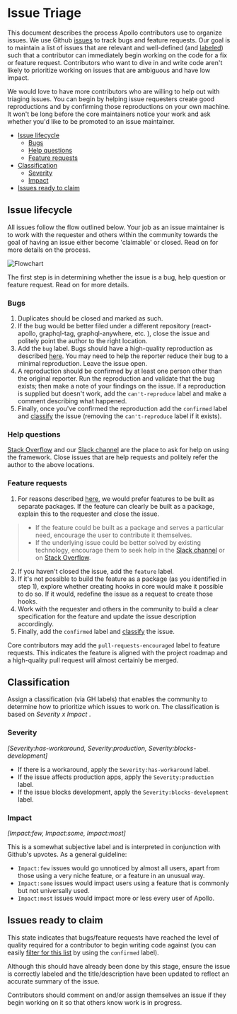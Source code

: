 # Issue Triage

This document describes the process Apollo contributors use to organize issues. We use Github [issues](https://github.com/apollographql/apollo-client/issues) to track bugs and feature requests. Our goal is to maintain a list of issues that are relevant and well-defined (and [labeled](https://github.com/apollographql/apollo-client/labels)) such that a contributor can immediately begin working on the code for a fix or feature request. Contributors who want to dive in and write code aren't likely to prioritize working on issues that are ambiguous and have low impact.

We would love to have more contributors who are willing to help out with triaging issues. You can begin by helping issue requesters create good reproductions and by confirming those reproductions on your own machine. It won't be long before the core maintainers notice your work and ask whether you'd like to be promoted to an issue maintainer.

- [Issue lifecycle](#issue-lifecycle)
  - [Bugs](#bugs)
  - [Help questions](#help-questions)
  - [Feature requests](#feature-requests)
- [Classification](#classification)
  - [Severity](#severity)
  - [Impact](#impact)
- [Issues ready to claim](#issues-ready-to-claim)

## Issue lifecycle

All issues follow the flow outlined below. Your job as an issue maintainer is to work with the requester and others within the community towards the goal of having an issue either become 'claimable' or closed. Read on for more details on the process.

![Flowchart](IssueTriageFlow.png "Issue Lifecycle")

The first step is in determining whether the issue is a bug, help question or feature request. Read on for more details.

### Bugs

1. Duplicates should be closed and marked as such.
2. If the bug would be better filed under a different repository (react-apollo, graphql-tag, graphql-anywhere, etc. ), close the issue and politely point the author to the right location.
3. Add the `bug` label. Bugs should have a high-quality reproduction as described [here](CONTRIBUTING.md#reporting-bugs). You may need to help the reporter reduce their bug to a minimal reproduction. Leave the issue open.
5. A reproduction should be confirmed by at least one person other than the original reporter. Run the reproduction and validate that the bug exists; then make a note of your findings on the issue. If a reproduction is supplied but doesn't work, add the `can't-reproduce` label and make a comment describing what happened.
6. Finally, once you've confirmed the reproduction add the `confirmed` label and [classify](#classification) the issue (removing the `can't-reproduce` label if it exists).

### Help questions

[Stack Overflow](http://stackoverflow.com/questions/tagged/apollo) and our [Slack channel](http://dev.apollodata.com/#slack) are the place to ask for help on using the framework. Close issues that are help requests and politely refer the author to the above locations.

### Feature requests

1. For reasons described [here](CONTRIBUTING.md#feature-requests), we would prefer features to be built as separate packages. If the feature can clearly be built as a package, explain this to the requester and close the issue.
> - If the feature could be built as a package and serves a particular need, encourage the user to contribute it themselves.
>- If the underlying issue could be better solved by existing technology, encourage them to seek help in the [Slack channel](http://dev.apollodata.com/#slack) or on [Stack Overflow](http://stackoverflow.com/questions/tagged/apollo).
2. If you haven't closed the issue, add the `feature` label.
3. If it's not possible to build the feature as a package (as you identified in step 1), explore whether creating hooks in core would make it possible to do so. If it would, redefine the issue as a request to create those hooks.
4. Work with the requester and others in the community to build a clear specification for the feature and update the issue description accordingly.
5. Finally, add the `confirmed` label and [classify](#classification) the issue.

Core contributors may add the `pull-requests-encouraged` label to feature requests. This indicates the feature is aligned with the project roadmap and a high-quality pull request will almost certainly be merged.

<h2 id="classification">Classification</h2>

Assign a classification (via GH labels) that enables the community to determine how to prioritize which issues to work on. The classification is based on *Severity x Impact* .

### Severity
_[Severity:has-workaround, Severity:production, Severity:blocks-development]_

- If there is a workaround, apply the `Severity:has-workaround` label.
- If the issue affects production apps, apply the `Severity:production` label.
- If the issue blocks development, apply the `Severity:blocks-development` label.

### Impact
_[Impact:few, Impact:some, Impact:most]_

This is a somewhat subjective label and is interpreted in conjunction with Github's upvotes. As a general guideline:

- `Impact:few` issues would go unnoticed by almost all users, apart from those using a very niche feature, or a feature in an unusual way.
- `Impact:some` issues would impact users using a feature that is commonly but not universally used.
- `Impact:most` issues would impact more or less every user of Apollo.

## Issues ready to claim

This state indicates that bugs/feature requests have reached the level of quality
required for a contributor to begin writing code against (you can easily [filter for this list](https://github.com/apollographql/apollo-client/labels/confirmed) by using the `confirmed` label).

Although this should have already been done by this stage, ensure the issue is
correctly labeled and the title/description have been updated to reflect an
accurate summary of the issue.

Contributors should comment on and/or assign themselves an issue if they begin working on it so that others know work is in progress.